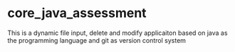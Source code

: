 # core_java_assessment
This is a dynamic file input, delete and modify applicaiton based on java as the programming language and git as version control system
